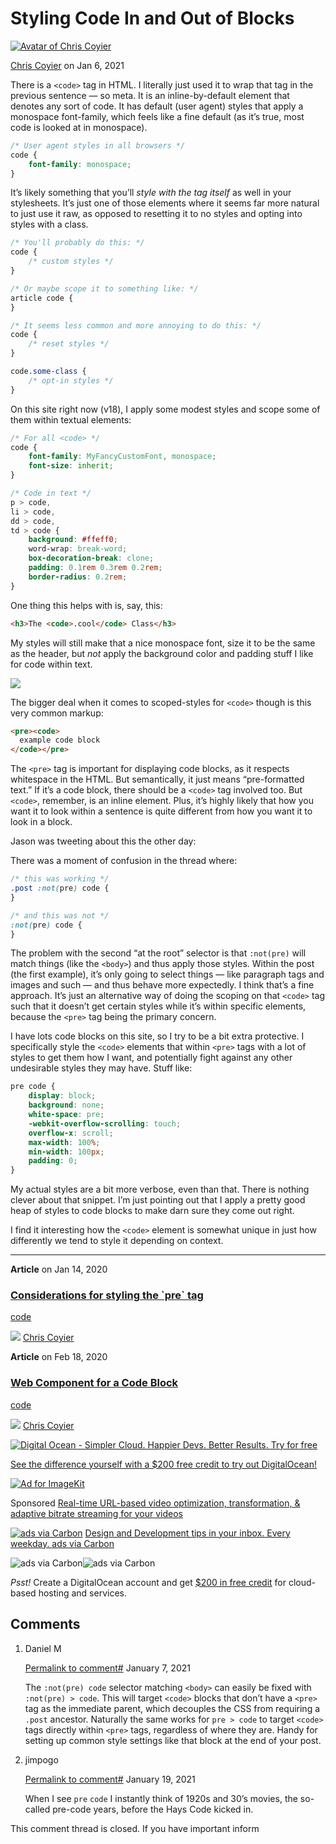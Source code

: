 # Styling Code In and Out of Blocks

[![Avatar of Chris Coyier](https://secure.gravatar.com/avatar/8081b26e05bb4354f7d65ffc34cbbd67?s=80&d=retro&r=pg)](https://css-tricks.com/author/chriscoyier/)

[Chris Coyier](https://css-tricks.com/author/chriscoyier/) on Jan 6, 2021

There is a `<code>` tag in HTML. I literally just used it to wrap that tag in the previous sentence — so meta. It is an inline-by-default element that denotes any sort of code. It has default (user agent) styles that apply a monospace font-family, which feels like a fine default (as it’s true, most code is looked at in monospace).

```css
/* User agent styles in all browsers */
code {
    font-family: monospace;
}
```

It’s likely something that you’ll _style with the tag itself_ as well in your stylesheets. It’s just one of those elements where it seems far more natural to just use it raw, as opposed to resetting it to no styles and opting into styles with a class.

```css
/* You'll probably do this: */
code {
    /* custom styles */
}

/* Or maybe scope it to something like: */
article code {
}

/* It seems less common and more annoying to do this: */
code {
    /* reset styles */
}

code.some-class {
    /* opt-in styles */
}
```

On this site right now (v18), I apply some modest styles and scope some of them within textual elements:

```css
/* For all <code> */
code {
    font-family: MyFancyCustomFont, monospace;
    font-size: inherit;
}

/* Code in text */
p > code,
li > code,
dd > code,
td > code {
    background: #ffeff0;
    word-wrap: break-word;
    box-decoration-break: clone;
    padding: 0.1rem 0.3rem 0.2rem;
    border-radius: 0.2rem;
}
```

One thing this helps with is, say, this:

```html
<h3>The <code>.cool</code> Class</h3>
```

My styles will still make that a nice monospace font, size it to be the same as the header, but _not_ apply the background color and padding stuff I like for code within text.

![](https://i0.wp.com/css-tricks.com/wp-content/uploads/2020/12/Screen-Shot-2020-12-31-at-1.29.28-PM.png?resize=518%2C109&ssl=1)

The bigger deal when it comes to scoped-styles for `<code>` though is this very common markup:

```html
<pre><code>
  example code block
</code></pre>
```

The `<pre>` tag is important for displaying code blocks, as it respects whitespace in the HTML. But semantically, it just means “pre-formatted text.” If it’s a code block, there should be a `<code>` tag involved too. But `<code>`, remember, is an inline element. Plus, it’s highly likely that how you want it to look within a sentence is quite different from how you want it to look in a block.

Jason was tweeting about this the other day:

There was a moment of confusion in the thread where:

```css
/* this was working */
.post :not(pre) code {
}

/* and this was not */
:not(pre) code {
}
```

The problem with the second “at the root” selector is that `:not(pre)` will match things (like the `<body>`) and thus apply those styles. Within the post (the first example), it’s only going to select things — like paragraph tags and images and such — and thus behave more expectedly. I think that’s a fine approach. It’s just an alternative way of doing the scoping on that `<code>` tag such that it doesn’t get certain styles while it’s within specific elements, because the `<pre>` tag being the primary concern.

I have lots code blocks on this site, so I try to be a bit extra protective. I specifically style the `<code>` elements that within `<pre>` tags with a lot of styles to get them how I want, and potentially fight against any other undesirable styles they may have. Stuff like:

```css
pre code {
    display: block;
    background: none;
    white-space: pre;
    -webkit-overflow-scrolling: touch;
    overflow-x: scroll;
    max-width: 100%;
    min-width: 100px;
    padding: 0;
}
```

My actual styles are a bit more verbose, even than that. There is nothing clever about that snippet. I’m just pointing out that I apply a pretty good heap of styles to code blocks to make darn sure they come out right.

I find it interesting how the `<code>` element is somewhat unique in just how differently we tend to style it depending on context.

---

**Article** on Jan 14, 2020

### [](https://css-tricks.com/styling-code-in-and-out-of-blocks/#aa-considerations-for-styling-the-pre-tag)[Considerations for styling the \`pre\` tag](https://css-tricks.com/considerations-styling-pre-tag/)

[code](https://css-tricks.com/tag/code/)

[![](https://secure.gravatar.com/avatar/8081b26e05bb4354f7d65ffc34cbbd67?s=80&d=retro&r=pg)](https://css-tricks.com/author/chriscoyier/) [Chris Coyier](https://css-tricks.com/author/chriscoyier/)

**Article** on Feb 18, 2020

### [](https://css-tricks.com/styling-code-in-and-out-of-blocks/#aa-web-component-for-a-code-block)[Web Component for a Code Block](https://css-tricks.com/web-component-for-a-code-block/)

[code](https://css-tricks.com/tag/code/)

[![](https://secure.gravatar.com/avatar/8081b26e05bb4354f7d65ffc34cbbd67?s=80&d=retro&r=pg)](https://css-tricks.com/author/chriscoyier/) [Chris Coyier](https://css-tricks.com/author/chriscoyier/)

[![Digital Ocean - Simpler Cloud. Happier Devs. Better Results. Try for free](https://css-tricks.com/wp-content/uploads/2022/10/SimplerCloudHappierDevsRight.jpg)](https://try.digitalocean.com/css-tricks/?utm_medium=content_acq&utm_source=css-tricks&utm_campaign=global_brand_ad_en&utm_content=conversion_rightpane_simplercloudhappierdevs)

[See the difference yourself with a $200 free credit to try out DigitalOcean!](https://try.digitalocean.com/css-tricks/?utm_medium=content_acq&utm_source=css-tricks&utm_campaign=global_brand_ad_en&utm_content=conversion_rightpane_simplercloudhappierdevs)

[![Ad for ImageKit](https://static4.buysellads.net/uu/7/149579/1714152803-CSS-tricks_creatives.png)](https://srv.buysellads.com/ads/click/x/GTND427JCEBI427YCWSLYKQUC6BIT2JLCEBDEZ3JCAYIV5QNCTSIEK3KC6SICKJNCKBIVK3LCWSILKJJCE7IVKQKC6SI423MCWYDVK3EHJNCLSIZ)

Sponsored [Real-time URL-based video optimization, transformation, & adaptive bitrate streaming for your videos](https://srv.buysellads.com/ads/click/x/GTND427JCEBI427YCWSLYKQUC6BIT2JLCEBDEZ3JCAYIV5QNCTSIEK3KC6SICKJNCKBIVK3LCWSILKJJCE7IVKQKC6SI423MCWYDVK3EHJNCLSIZ)

[![ads via Carbon](https://srv.carbonads.net/static/30242/4f7f59796c5dda8f5dfc63a40583dfde7cebb050)](https://srv.carbonads.net/ads/click/x/GTND427JCEBI6KJIFTBLYKQUC6BDEK7MCYSDPZ3JCAYIPK3LC6YDTK3KC6SICKJNCKBIVK3LCWSILKJJCE7IK23KC6SI423MCWYDVK3EHJNCLSIZ) [ Design and Development tips in your inbox. Every weekday. ](https://srv.carbonads.net/ads/click/x/GTND427JCEBI6KJIFTBLYKQUC6BDEK7MCYSDPZ3JCAYIPK3LC6YDTK3KC6SICKJNCKBIVK3LCWSILKJJCE7IK23KC6SI423MCWYDVK3EHJNCLSIZ) [ads via Carbon](http://carbonads.net/?utm_source=csstrickscom&utm_medium=ad_via_link&utm_campaign=in_unit&utm_term=carbon)

![ads via Carbon](https://segment.prod.bidr.io/associate-segment?buzz_key=dsp&segment_key=dsp-19102)![ads via Carbon](https://secure.adnxs.com/seg?add=37012073&t=2)

_Psst!_ Create a DigitalOcean account and get [$200 in free credit](https://try.digitalocean.com/css-tricks/?utm_medium=content_acq&utm_source=css-tricks&utm_campaign=global_brand_ad_en&utm_content=conversion_postarticle_psst) for cloud-based hosting and services.

## Comments

1. Daniel M

    [Permalink to comment#](https://css-tricks.com/styling-code-in-and-out-of-blocks/#comment-1767089) January 7, 2021

    The `:not(pre) code` selector matching `<body>` can easily be fixed with `:not(pre) > code`. This will target `<code>` blocks that don’t have a `<pre>` tag as the immediate parent, which decouples the CSS from requiring a `.post` ancestor. Naturally the same works for `pre > code` to target `<code>` tags directly within `<pre>` tags, regardless of where they are. Handy for setting up common style settings like that block at the end of your post.

2. jimpogo

    [Permalink to comment#](https://css-tricks.com/styling-code-in-and-out-of-blocks/#comment-1767416) January 19, 2021

    When I see `pre` `code` I instantly think of 1920s and 30’s movies, the so-called pre-code years, before the Hays Code kicked in.

This comment thread is closed. If you have important inform
